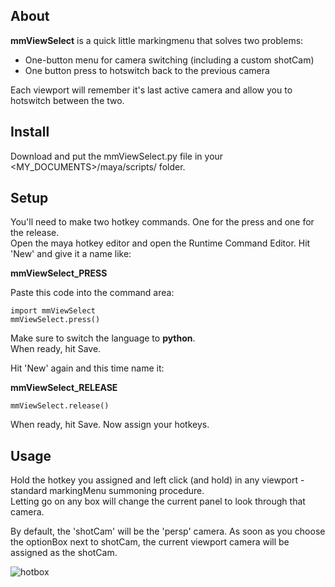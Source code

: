 ## About
__mmViewSelect__ is a quick little markingmenu that solves two problems:
* One-button menu for camera switching (including a custom shotCam)
* One button press to hotswitch back to the previous camera

Each viewport will remember it's last active camera and allow you to hotswitch between the two.

## Install
Download and put the mmViewSelect.py file in your <MY_DOCUMENTS>/maya/scripts/ folder.

## Setup
You'll need to make two hotkey commands. One for the press and one for the release.\
Open the maya hotkey editor and open the Runtime Command Editor.
Hit 'New' and give it a name like:

<b>mmViewSelect_PRESS</b>

Paste this code into the command area:
```
import mmViewSelect
mmViewSelect.press()
```
Make sure to switch the language to <b>python</b>.\
When ready, hit Save.

Hit 'New' again and this time name it:

<b>mmViewSelect_RELEASE</b>

```
mmViewSelect.release()
```
When ready, hit Save. Now assign your hotkeys.

## Usage

Hold the hotkey you assigned and left click (and hold) in any viewport - standard markingMenu summoning procedure.\
Letting go on any box will change the current panel to look through that camera.

By default, the 'shotCam' will be the 'persp' camera.
As soon as you choose the optionBox next to shotCam, the current viewport camera will be assigned as the shotCam.

![hotbox](https://i.imgur.com/Vjn7LZD.png)
